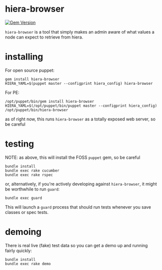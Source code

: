 # hiera-browser

[![Gem Version](https://badge.fury.io/rb/hiera-browser.svg)](http://badge.fury.io/rb/hiera-browser)


`hiera-browser` is a tool that simply makes an admin aware of what values a node can expect to retrieve from hiera.

# installing

For open source puppet:

```
gem install hiera-browser
HIERA_YAML=$(puppet master --configprint hiera_config) hiera-browser
```

For PE:

```
/opt/puppet/bin/gem install hiera-browser
HIERA_YAML=$(/opt/puppet/bin/puppet master --configprint hiera_config) /opt/puppet/bin/hiera-browser
```

as of right now, this runs `hiera-browser` as a totally exposed web server, so be careful

# testing

NOTE: as above, this will install the FOSS `puppet` gem, so be careful

```
bundle install
bundle exec rake cucumber
bundle exec rake rspec
```

or, alternatively, if you're actively developing against `hiera-browser`, it might be worthwhile to run `guard`:

```
bundle exec guard
```

This will launch a `guard` process that should run tests whenever you save classes or spec tests.

# demoing

There is real live (fake) test data so you can get a demo up and running fairly quickly:

```
bundle install
bundle exec rake demo
```

